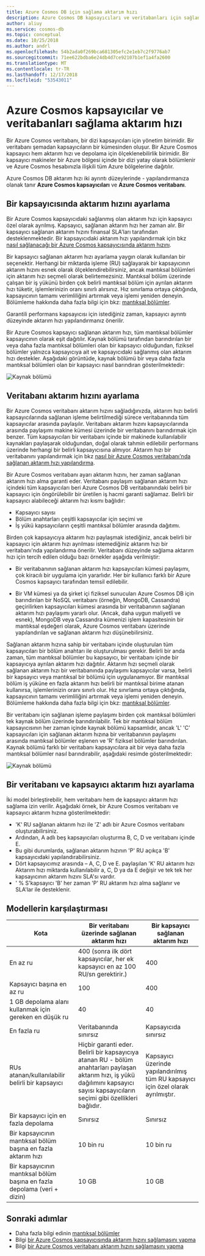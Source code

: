 ```yaml
---
title: Azure Cosmos DB için sağlama aktarım hızı
description: Azure Cosmos DB kapsayıcıları ve veritabanları için sağlanan aktarım hızı ayarlama konusunda bilgi edinin.
author: aliuy
ms.service: cosmos-db
ms.topic: conceptual
ms.date: 10/25/2018
ms.author: andrl
ms.openlocfilehash: 54b2ada0f269bca681305efc2e1eb7c2f9776ab7
ms.sourcegitcommit: 71ee622bdba6e24db4d7ce92107b1ef1a4fa2600
ms.translationtype: MT
ms.contentlocale: tr-TR
ms.lasthandoff: 12/17/2018
ms.locfileid: "53543011"
---
```

# <a name="provision-throughput-on-azure-cosmos-containers-and-databases"></a>Azure Cosmos kapsayıcılar ve veritabanları sağlama aktarım hızı

Bir Azure Cosmos veritabanı, bir dizi kapsayıcıları için yönetim birimidir. Bir veritabanı şemadan kapsayıcıların bir kümesinden oluşur. Bir Azure Cosmos kapsayıcı hem aktarım hızı ve depolama için ölçeklenebilirlik birimidir. Bir kapsayıcı makineler bir Azure bölgesi içinde bir dizi yatay olarak bölümlenir ve Azure Cosmos hesabınızla ilişkili tüm Azure bölgelerine dağıtılır.

Azure Cosmos DB aktarım hızı iki ayrıntı düzeylerinde - yapılandırmanıza olanak tanır **Azure Cosmos kapsayıcıları** ve **Azure Cosmos veritabanı**.

## <a name="setting-throughput-on-a-container"></a>Bir kapsayıcısında aktarım hızını ayarlama  

Bir Azure Cosmos kapsayıcıdaki sağlanmış olan aktarım hızı için kapsayıcı özel olarak ayrılmış. Kapsayıcı, sağlanan aktarım hızı her zaman alır. Bir kapsayıcı sağlanan aktarım hızını finansal SLA'ları tarafından desteklenmektedir. Bir kapsayıcıdaki aktarım hızı yapılandırmak için bkz [nasıl sağlanacağı bir Azure Cosmos kapsayıcısında aktarım hızını](how-to-provision-container-throughput.md).

Bir kapsayıcı sağlanan aktarım hızı ayarlama yaygın olarak kullanılan bir seçenektir. Herhangi bir miktarda işleme (RU) sağlayarak bir kapsayıcının aktarım hızını esnek olarak ölçeklendirebilirsiniz, ancak mantıksal bölümleri için aktarım hızı seçmeli olarak belirtemezsiniz. Mantıksal bölüm üzerinde çalışan bir iş yükünü birden çok belirli mantıksal bölüm için ayrılan aktarım hızı tüketir, işlemlerinizin oranı sınırlı alırsınız. Hız sınırlama ortaya çıktığında, kapsayıcının tamamı verimliliğini artırmak veya işlemi yeniden deneyin. Bölümleme hakkında daha fazla bilgi için bkz: [mantıksal bölümler](partition-data.md).

Garantili performans kapsayıcısı için istediğiniz zaman, kapsayıcı ayrıntı düzeyinde aktarım hızı yapılandırmanız önerilir.

Bir Azure Cosmos kapsayıcı sağlanan aktarım hızı, tüm mantıksal bölümler kapsayıcının olarak eşit dağıtılır. Kaynak bölümü tarafından barındırılan bir veya daha fazla mantıksal bölümleri olan bir kapsayıcı olduğundan, fiziksel bölümler yalnızca kapsayıcıya ait ve kapsayıcıdaki sağlanmış olan aktarım hızı destekler. Aşağıdaki görüntüde, kaynak bölümü bir veya daha fazla mantıksal bölümleri olan bir kapsayıcı nasıl barındıran gösterilmektedir:

![Kaynak bölümü](./media/set-throughput/resource-partition.png)

## <a name="setting-throughput-on-a-database"></a>Veritabanı aktarım hızını ayarlama

Bir Azure Cosmos veritabanı aktarım hızını sağladığınızda, aktarım hızı belirli kapsayıcılarında sağlanan işleme belirtilmediği sürece veritabanında tüm kapsayıcılar arasında paylaşılır. Veritabanı aktarım hızını kapsayıcılarında arasında paylaşımı makine kümesi üzerinde bir veritabanını barındırmak için benzer. Tüm kapsayıcıları bir veritabanı içinde bir makinede kullanılabilir kaynakları paylaşarak olduğundan, doğal olarak tahmin edilebilir performans üzerinde herhangi bir belirli kapsayıcısına almıyor. Aktarım hızı bir veritabanını yapılandırmak için bkz [nasıl bir Azure Cosmos veritabanı'nda sağlanan aktarım hızı yapılandırma](how-to-provision-database-throughput.md).

Bir Azure Cosmos veritabanı ayarı aktarım hızını, her zaman sağlanan aktarım hızı alma garanti eder. Veritabanı paylaşım sağlanan aktarım hızı içindeki tüm kapsayıcıları beri Azure Cosmos DB veritabanındaki belirli bir kapsayıcı için öngörülebilir bir üretilen iş hacmi garanti sağlamaz. Belirli bir kapsayıcı alabileceği aktarım hızı kısmı bağlıdır:

* Kapsayıcı sayısı
* Bölüm anahtarları çeşitli kapsayıcılar için seçimi ve
* İş yükü kapsayıcıların çeşitli mantıksal bölümler arasında dağıtımı. 

Birden çok kapsayıcıya aktarım hızı paylaşmak istediğiniz, ancak belirli bir kapsayıcı için aktarım hızı ayrılması istemediğiniz aktarım hızı bir veritabanı'nda yapılandırma önerilir. Veritabanı düzeyinde sağlama aktarım hızı için tercih edilen olduğu bazı örnekler aşağıda verilmiştir:

* Bir veritabanının sağlanan aktarım hızı kapsayıcıları kümesi paylaşımı, çok kiracılı bir uygulama için yararlıdır. Her bir kullanıcı farklı bir Azure Cosmos kapsayıcı tarafından temsil edilebilir.

* Bir VM kümesi ya da şirket içi fiziksel sunucuları Azure Cosmos DB için barındırılan bir NoSQL veritabanı (örneğin, MongoDB, Cassandra) geçirilirken kapsayıcıları kümesi arasında bir veritabanının sağlanan aktarım hızı paylaşımı yararlı olur. (Ancak, daha uygun maliyetli ve esnek), MongoDB veya Cassandra kümenizi işlem kapasitesinin bir mantıksal eşdeğeri olarak, Azure Cosmos veritabanı üzerinde yapılandırılan ve sağlanan aktarım hızı düşünebilirsiniz.  

Sağlanan aktarım hızına sahip bir veritabanı içinde oluşturulan tüm kapsayıcıları bir bölüm anahtarı ile oluşturulması gerekir. Belirli bir anda zaman, tüm mantıksal bölümler bu kapsayıcı, bir veritabanı içinde bir kapsayıcıya ayrılan aktarım hızı dağıtılır. Aktarım hızı seçmeli olarak sağlanan aktarım hızı bir veritabanında paylaşımı kapsayıcılar varsa, belirli bir kapsayıcı veya mantıksal bir bölümü için uygulanamıyor. Bir mantıksal bölüm iş yüküne en fazla aktarım hızı belirli bir mantıksal birime atanan kullanırsa, işlemlerinizin oranı sınırlı olur. Hız sınırlama ortaya çıktığında, kapsayıcının tamamı verimliliğini artırmak veya işlemi yeniden deneyin. Bölümleme hakkında daha fazla bilgi için bkz: [mantıksal bölümler](partition-data.md).

Bir veritabanı için sağlanan işleme paylaşımı birden çok mantıksal bölümleri tek kaynak bölüm üzerinde barındırılabilir. Tek bir mantıksal bölüm kapsayıcısının her zaman içinde kaynak bölümü kapsamlıdır, ancak 'L' 'C' kapsayıcıları için sağlanan aktarım hızına bir veritabanının paylaşımı arasında mantıksal bölümler eşlenen ve 'R' fiziksel bölümler barındırılan. Kaynak bölümü farklı bir veritabanı kapsayıcılara ait bir veya daha fazla mantıksal bölümler nasıl barındırabilir, aşağıdaki resimde gösterilmektedir:

![Kaynak bölümü](./media/set-throughput/resource-partition2.png)

## <a name="setting-throughput-on-a-database-and-a-container"></a>Bir veritabanı ve kapsayıcı aktarım hızı ayarlama

İki model birleştirebilir, hem veritabanı hem de kapsayıcı aktarım hızı sağlama izin verilir. Aşağıdaki örnek, bir Azure Cosmos veritabanı ve kapsayıcı aktarım hızına gösterilmektedir:

* 'K' RU sağlanan aktarım hızı ile 'Z' adlı bir Azure Cosmos veritabanı oluşturabilirsiniz. 
* Ardından, A adlı beş kapsayıcıları oluşturma B, C, D ve veritabanı içinde E.
* Bu gibi durumlarda, sağlanan aktarım hızının 'P' RU açıkça 'B' kapsayıcıdaki yapılandırabilirsiniz.
* Dört kapsayıcımız arasında – A, C, D ve E. paylaşılan 'K' RU aktarım hızı Aktarım hızı miktarda kullanılabilir a, C, D ya da E değişir ve tek tek her kapsayıcının aktarım hızını SLA'sı vardır.
* ' % S'kapsayıcı 'B' her zaman 'P' RU aktarım hızı alma sağlanır ve SLA'lar ile desteklenir.

## <a name="comparison-of-models"></a>Modellerin karşılaştırması

|**Kota**  |**Bir veritabanı üzerinde sağlanan aktarım hızı**  |**Bir kapsayıcı sağlanan aktarım hızı**|
|---------|---------|---------|
|En az ru |400 (sonra ilk dört kapsayıcılar, her ek kapsayıcı en az 100 RU/sn gerektirir.) |400|
|Kapsayıcı başına en az ru|100|400|
|1 GB depolama alanı kullanmak için gereken en düşük ru|40|40|
|En fazla ru|Veritabanında sınırsız|Kapsayıcıda sınırsız|
|RUs atanan/kullanılabilir belirli bir kapsayıcı|Hiçbir garanti eder. Belirli bir kapsayıcıya atanan RU - bölüm anahtarları paylaşan aktarım hızı, iş yükü dağılımını kapsayıcı sayısı kapsayıcıların seçimi gibi özellikleri bağlıdır. |Kapsayıcı üzerinde yapılandırılmış tüm RU kapsayıcı için özel olarak ayrılmıştır.|
|Bir kapsayıcı için en fazla depolama|Sınırsız|Sınırsız|
|Bir kapsayıcının mantıksal bölüm başına en fazla aktarım hızı|10 bin ru|10 bin ru|
|Bir kapsayıcının mantıksal bölüm başına en fazla depolama (veri + dizin)|10 GB|10 GB|

## <a name="next-steps"></a>Sonraki adımlar

* Daha fazla bilgi edinin [mantıksal bölümler](partition-data.md)
* Bilgi [bir Azure Cosmos kapsayıcısında aktarım hızını sağlamasını yapma](how-to-provision-container-throughput.md)
* Bilgi [bir Azure Cosmos veritabanı aktarım hızını sağlamasını yapma](how-to-provision-database-throughput.md)

